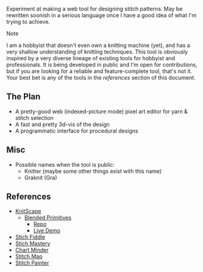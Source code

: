 Experiment at making a web tool for designing stitch patterns.
May be rewritten soonish in a serious language once I have a good idea of what
I'm trying to achieve.

> [!NOTE]
> I am a hobbyist that doesn't even own a knitting machine
> (yet), and has a very shallow understanding of knitting techniques.
> This tool is obviously inspired by a very diverse lineage of existing tools for
> hobbyist and professionals.
> It is being developed in public and I'm open for contributions,
> but if you are looking for a reliable and feature-complete tool, that's not it.
> Your best bet is any of the tools in the *references* section of this document.

## The Plan

- A pretty-good web (indexed-picture mode) pixel art editor for yarn & stitch selection
- A fast and pretty 3d-vis of the design
- A programmatic interface for procedural designs

## Misc

- Possible names when the tool is public:
  - Knitter (maybe some other things exist with this name)
  - Graknit (Gra)

## References

- [KnitScape](https://knitscape.net)
  - [Blended Primitives](https://depts.washington.edu/machines/projects/blended-primitives/)
    - [Repo](https://github.com/machineagency/blended-primitives)
    - [Live Demo](https://machineagency.github.io/blended-primitives/)
- [Stich Fiddle](https://www.stitchfiddle.com)
- [Stich Mastery](https://stitchmastery.com)
- [Chart Minder](https://www.chart-minder.com/)
- [Stitch Map](https://stitch-maps.com/)
- [Stitch Painter](https://www.cochenille.com/stitch-painter/)
